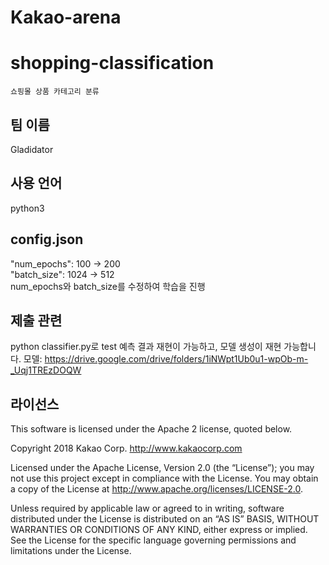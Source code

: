# Kakao-arena  
# shopping-classification  
`쇼핑몰 상품 카테고리 분류`  
## 팀 이름  
Gladidator  
## 사용 언어
python3
## config.json  
 "num_epochs": 100 → 200  
 "batch_size": 1024 → 512  
num_epochs와 batch_size를 수정하여 학습을 진행  

## 제출 관련
python classifier.py로 test 예측 결과 재현이 가능하고, 모델 생성이 재현 가능합니다.
모델: https://drive.google.com/drive/folders/1iNWpt1Ub0u1-wpOb-m-_Uqj1TREzDOQW

## 라이선스

This software is licensed under the Apache 2 license, quoted below.

Copyright 2018 Kakao Corp. http://www.kakaocorp.com

Licensed under the Apache License, Version 2.0 (the “License”); you may not use this project except in compliance with the License. You may obtain a copy of the License at http://www.apache.org/licenses/LICENSE-2.0.

Unless required by applicable law or agreed to in writing, software distributed under the License is distributed on an “AS IS” BASIS, WITHOUT WARRANTIES OR CONDITIONS OF ANY KIND, either express or implied. See the License for the specific language governing permissions and limitations under the License.
